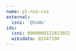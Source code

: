 ```yaml
---
name: pl-nso-cso
external:
  isni: '@todo'
ids:
  isni: 0000000121813922
  wikidata: Q1547190
---
```

